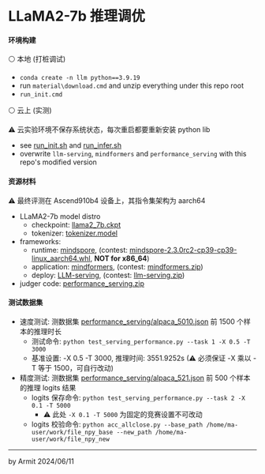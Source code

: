 # LLaMA2-7b 推理调优


#### 环境构建

⚪ 本地 (打桩调试)

- `conda create -n llm python==3.9.19`
- run `material\download.cmd` and unzip everything under this repo root
- `run_init.cmd`

⚪ 云上 (实测)

⚠ 云实验环境不保存系统状态，每次重启都要重新安装 python lib

- see [run_init.sh](./run_init.sh) and [run_infer.sh](./run_infer.sh)
- overwrite `llm-serving`, `mindformers` and `performance_serving` with this repo's modified version


#### 资源材料

⚠ 最终评测在 Ascend910b4 设备上，其指令集架构为 aarch64

- LLaMA2-7b model distro
  - checkpoint: [llama2_7b.ckpt](https://2024-ascend-innovation-contest-mindspore.obs.cn-southwest-2.myhuaweicloud.com/topic3-infer/llama2_7b.ckpt)
  - tokenizer: [tokenizer.model](https://2024-ascend-innovation-contest-mindspore.obs.cn-southwest-2.myhuaweicloud.com/topic3-infer/tokenizer.model)
- frameworks:
  - runtime: [mindspore](https://gitee.com/mindspore/mindspore), (contest: [mindspore-2.3.0rc2-cp39-cp39-linux_aarch64.whl](https://2024-ascend-innovation-contest-mindspore.obs.cn-southwest-2.myhuaweicloud.com/topic2-finetune/mindspore-2.3.0rc2-cp39-cp39-linux_aarch64.whl), **NOT for x86_64**)
  - application: [mindformers](https://gitee.com/mindspore/mindformers), (contest: [mindformers.zip](https://2024-ascend-innovation-contest-mindspore.obs.cn-southwest-2.myhuaweicloud.com/topic3-infer/mindformers.zip))
  - deploy: [LLM-serving](https://gitee.com/mindspore/llm-serving), (contest: [llm-serving.zip](https://2024-ascend-innovation-contest-mindspore.obs.cn-southwest-2.myhuaweicloud.com/topic3-infer/llm-serving.zip))
- judger code: [performance_serving.zip](https://2024-ascend-innovation-contest-mindspore.obs.cn-southwest-2.myhuaweicloud.com/topic3-infer/performance_serving.zip)


#### 测试数据集

- 速度测试: 测数据集 [performance_serving/alpaca_5010.json](performance_serving/alpaca_5010.json) 前 1500 个样本的推理时长
  - 测试命令: `python test_serving_performance.py --task 1 -X 0.5 -T 3000`
  - 基准设置: -X 0.5 -T 3000, 推理时间: 3551.9252s (⚠ 必须保证 -X 乘以 -T 等于 1500，可自行改动)
- 精度测试: 测数据集 [performance_serving/alpaca_521.json](performance_serving/alpaca_521.json) 前 500 个样本的推理 logits 结果
  - logits 保存命令: `python test_serving_performance.py --task 2 -X 0.1 -T 5000`
    - ⚠ 此处 `-X 0.1 -T 5000` 为固定的竞赛设置不可改动
  - logits 校验命令: `python acc_allclose.py --base_path /home/ma-user/work/file_npy_base --new_path /home/ma-user/work/file_npy_new`

----
by Armit
2024/06/11 
